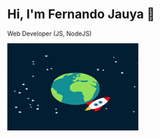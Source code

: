<div>


<h1>Hi, I'm Fernando Jauya 👋</h1>
<p>Web Developer (JS, NodeJS)</p>

<img width="300" height="200" src="/images/rocket.gif">

</div>




<!--
**Jauya/Jauya** is a ✨ _special_ ✨ repository because its `README.md` (this file) appears on your GitHub profile.

Here are some ideas to get you started:

- 🔭 I’m currently working on ...
- 🌱 I’m currently learning ...
- 👯 I’m looking to collaborate on ...
- 🤔 I’m looking for help with ...
- 💬 Ask me about ...
- 📫 How to reach me: ...
- 😄 Pronouns: ...
- ⚡ Fun fact: ...
-->
